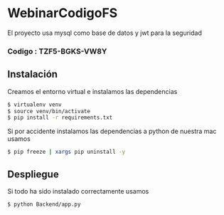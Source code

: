 # WebinarCodigoFS

El proyecto usa mysql como base de datos y jwt para la seguridad

### Codigo : TZF5-BGKS-VW8Y

## Instalación

Creamos el entorno virtual e instalamos las dependencias

```sh
$ virtualenv venv
$ source venv/bin/activate
$ pip install -r requirements.txt
```

Si por accidente instalamos las dependencias a python de nuestra mac usamos
```sh
$ pip freeze | xargs pip uninstall -y
```

## Despliegue
Si todo ha sido instalado correctamente usamos

```sh
$ python Backend/app.py
```